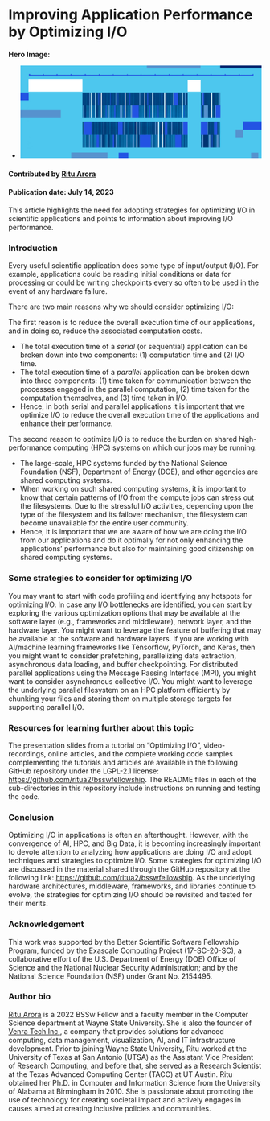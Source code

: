 # Improving Application Performance by Optimizing I/O

**Hero Image:**

- <img src='../../images/Blog_2307_io.png' />
   
#### Contributed by [Ritu Arora](https://github.com/ritua2)

#### Publication date: July 14, 2023

This article highlights the need for adopting strategies for optimizing I/O in scientific applications and points to information about improving I/O performance.

### Introduction
Every useful scientific application does some type of input/output (I/O). For example, applications could be reading initial conditions or data for processing or could be writing checkpoints every so often to be used in the event of any hardware failure.

There are two main reasons why we should consider optimizing I/O: 

The first reason is to reduce the overall execution time of our applications, and in doing so, reduce the associated computation costs.

- The total execution time of a *serial* (or sequential) application can be broken down into two components: (1) computation time and (2) I/O time.
- The total execution time of a *parallel* application can be broken down into three components: (1) time taken for communication between the processes engaged in the parallel computation, (2) time taken for the computation themselves, and (3) time taken in I/O.
- Hence, in both serial and parallel applications it is important that we optimize I/O to reduce the overall execution time of the applications and enhance 
      their performance. 

The second reason to optimize I/O is to reduce the burden on shared high-performance computing (HPC) systems on which our jobs may be running.

- The large-scale, HPC systems funded by the National Science Foundation (NSF), Department of Energy (DOE), and other agencies are shared computing systems.
- When working on such shared computing systems, it is important to know that certain patterns of I/O from the compute jobs can stress out the filesystems. Due to the stressful I/O activities, depending upon the type of the filesystem and its failover mechanism, the filesystem can become unavailable for the entire user community.
- Hence, it is important that we are aware of how we are doing the I/O from our applications and do it optimally for not only enhancing the applications’ performance but also for maintaining good citizenship on shared computing systems.

### Some strategies to consider for optimizing I/O
You may want to start with code profiling and identifying any hotspots for optimizing I/O. In case any I/O bottlenecks are identified, you can start by exploring the various optimization options that may be available at the software layer (e.g., frameworks and middleware), network layer, and the hardware layer. You might want to leverage the feature of buffering that may be available at the software and hardware layers. If you are working with AI/machine learning frameworks like Tensorflow, PyTorch, and Keras, then you might want to consider prefetching, parallelizing data extraction, asynchronous data loading, and buffer checkpointing. For distributed parallel applications using the Message Passing Interface (MPI), you might want to consider asynchronous collective I/O. You might want to leverage the underlying parallel filesystem on an HPC platform efficiently by chunking your files and storing them on multiple storage targets for supporting parallel I/O.

### Resources for learning further about this topic
The presentation slides from a tutorial on “Optimizing I/O”, video-recordings, online articles, and the complete working code samples complementing the tutorials and articles are available in the following GitHub repository under the LGPL-2.1 license: https://github.com/ritua2/bsswfellowship. The README files in each of the sub-directories in this repository include instructions on running and testing the code.

### Conclusion
Optimizing I/O in applications is often an afterthought. However, with the convergence of AI, HPC, and Big Data, it is becoming increasingly important to devote attention to analyzing how applications are doing I/O and adopt techniques and strategies to optimize I/O. Some strategies for optimizing I/O are discussed in the material shared through the GitHub repository at the following link: https://github.com/ritua2/bsswfellowship. As the underlying hardware architectures, middleware, frameworks, and libraries continue to evolve, the strategies for optimizing I/O should be revisited and tested for their merits.

### Acknowledgement
This work was supported by the Better Scientific Software Fellowship Program, funded by the Exascale Computing Project (17-SC-20-SC), a collaborative effort of the U.S. Department of Energy (DOE) Office of Science and the National Nuclear Security Administration; and by the National Science Foundation (NSF) under Grant No. 2154495.

### Author bio
[Ritu Arora](https://www.linkedin.com/in/ritu-a-59b58ab/) is a 2022 BSSw Fellow and a faculty member in the Computer Science department at Wayne State University. She is also the founder of [Venra Tech Inc.](https://www.venratech.com/), a company that provides solutions for advanced computing, data management, visualization, AI, and IT infrastructure development. Prior to joining Wayne State University, Ritu worked at the University of Texas at San Antonio (UTSA) as the Assistant Vice President of Research Computing, and before that, she served as a Research Scientist at the Texas Advanced Computing Center (TACC) at UT Austin. Ritu obtained her Ph.D. in Computer and Information Science from the University of Alabama at Birmingham in 2010. She is passionate about promoting the use of technology for creating societal impact and actively engages in causes aimed at creating inclusive policies and communities.

<!---
Publish: yes
Topics: performance, high-performance computing (HPC)
Track: how to
--->
